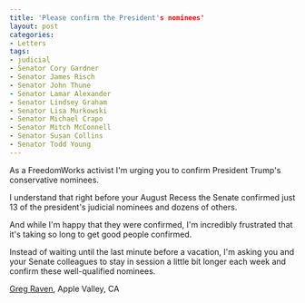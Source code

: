 ```yaml
---
title: 'Please confirm the President's nominees'
layout: post
categories:
- Letters
tags:
- judicial
- Senator Cory Gardner
- Senator James Risch
- Senator John Thune
- Senator Lamar Alexander
- Senator Lindsey Graham
- Senator Lisa Murkowski
- Senator Michael Crapo
- Senator Mitch McConnell
- Senator Susan Collins
- Senator Todd Young
---
```


As a FreedomWorks activist I'm urging you to confirm President Trump's conservative nominees.

I understand that right before your August Recess the Senate confirmed just 13 of the president's judicial nominees and dozens of others.

And while I'm happy that they were confirmed, I'm incredibly frustrated that it's taking so long to get good people confirmed.

Instead of waiting until the last minute before a vacation, I'm asking you and your Senate colleagues to stay in session a little bit longer each week and confirm these well-qualified nominees.

[Greg Raven](https://www.gregraven.org/), Apple Valley, CA
